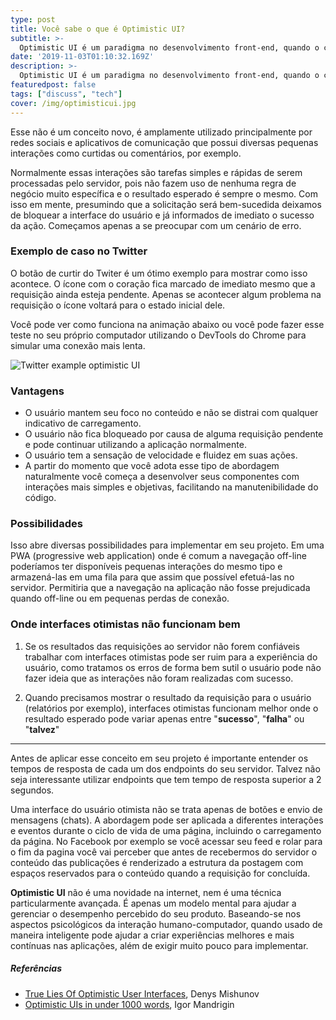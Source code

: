 ```yaml
---
type: post
title: Você sabe o que é Optimistic UI?
subtitle: >-
  Optimistic UI é um paradigma no desenvolvimento front-end, quando o cliente faz uma solicitação a API atualizamos a interface do usuário de forma otimista, presumindo que a solicitaçào será bem-sucedida.
date: '2019-11-03T01:10:32.169Z'
description: >-
  Optimistic UI é um paradigma no desenvolvimento front-end, quando o cliente faz uma solicitação a API atualizamos a interface do usuário de forma otimista, presumindo que a solicitaçào será bem-sucedida.
featuredpost: false
tags: ["discuss", "tech"]
cover: /img/optimisticui.jpg
---
```


Esse não é um conceito novo, é amplamente utilizado principalmente por redes sociais e aplicativos de comunicação que possui diversas pequenas interações como curtidas ou comentários, por exemplo.

Normalmente essas interações são tarefas simples e rápidas de serem processadas pelo servidor, pois não fazem uso de nenhuma regra de negócio muito específica e o resultado esperado é sempre o mesmo. Com isso em mente, presumindo que a solicitação será bem-sucedida deixamos de bloquear a interface do usuário e já informados de imediato o sucesso da ação. Começamos apenas a se preocupar com um cenário de erro.

### Exemplo de caso no Twitter

O botão de curtir do Twiter é um ótimo exemplo para mostrar como isso acontece. O ícone com o coração fica marcado de imediato mesmo que a requisição ainda esteja pendente. Apenas se acontecer algum problema na requisição o ícone voltará para o estado inicial dele.

Você pode ver como funciona na animação abaixo ou você pode fazer esse teste no seu próprio computador utilizando o DevTools do Chrome para simular uma conexão mais lenta.

![Twitter example optimistic UI](/img/optimisticui.gif)

### Vantagens

- O usuário mantem seu foco no conteúdo e não se distrai com qualquer indicativo de carregamento.
- O usuário não fica bloqueado por causa de alguma requisição pendente e pode continuar utilizando a aplicação normalmente.
- O usuário tem a sensação de velocidade e fluidez em suas ações.
- A partir do momento que você adota esse tipo de abordagem naturalmente você começa a desenvolver seus componentes com interações mais simples e objetivas, facilitando na manutenibilidade do código.

### Possibilidades

Isso abre diversas possibilidades para implementar em seu projeto. Em uma PWA (progressive web application) onde é comum a navegação off-line poderíamos ter disponíveis pequenas interações do mesmo tipo e armazená-las em uma fila para que assim que possível efetuá-las no servidor. Permitiria que a navegação na aplicação não fosse prejudicada quando off-line ou em pequenas perdas de conexão.

### Onde interfaces otimistas não funcionam bem

1. Se os resultados das requisições ao servidor não forem confiáveis trabalhar com interfaces otimistas pode ser ruim para a experiência do usuário, como tratamos os erros de forma bem sutil o usuário pode não fazer ideia que as interações não foram realizadas com sucesso. 

2. Quando precisamos mostrar o resultado da requisição para o usuário (relatórios por exemplo), interfaces otimistas funcionam melhor onde o resultado esperado pode variar apenas entre "**sucesso**", "**falha**" ou "**talvez**"

------

Antes de aplicar esse conceito em seu projeto é importante entender os tempos de resposta de cada um dos endpoints do seu servidor. Talvez não seja interessante utilizar endpoints que tem tempo de resposta superior a 2 segundos.

Uma interface do usuário otimista não se trata apenas de botões e envio de mensagens (chats). A abordagem pode ser aplicada a diferentes interações e eventos durante o ciclo de vida de uma página, incluindo o carregamento da página. No Facebook por exemplo se você acessar seu feed e rolar para o fim da pagina você vai perceber que antes de recebermos do servidor o conteúdo das publicações é renderizado a estrutura da postagem com espaços reservados para o conteúdo quando a requisição for concluída.

**Optimistic UI** não é uma novidade na internet, nem é uma técnica particularmente avançada. É apenas um modelo mental para ajudar a gerenciar o desempenho percebido do seu produto. Baseando-se nos aspectos psicológicos da interação humano-computador, quando usado de maneira inteligente pode ajudar a criar experiências melhores e mais contínuas nas aplicações, além de exigir muito pouco para implementar.

##### Referências

- [True Lies Of Optimistic User Interfaces](https://www.smashingmagazine.com/2016/11/true-lies-of-optimistic-user-interfaces/), Denys Mishunov 
- [Optimistic UIs in under 1000 words](https://uxplanet.org/optimistic-1000-34d9eefe4c05), Igor Mandrigin 

